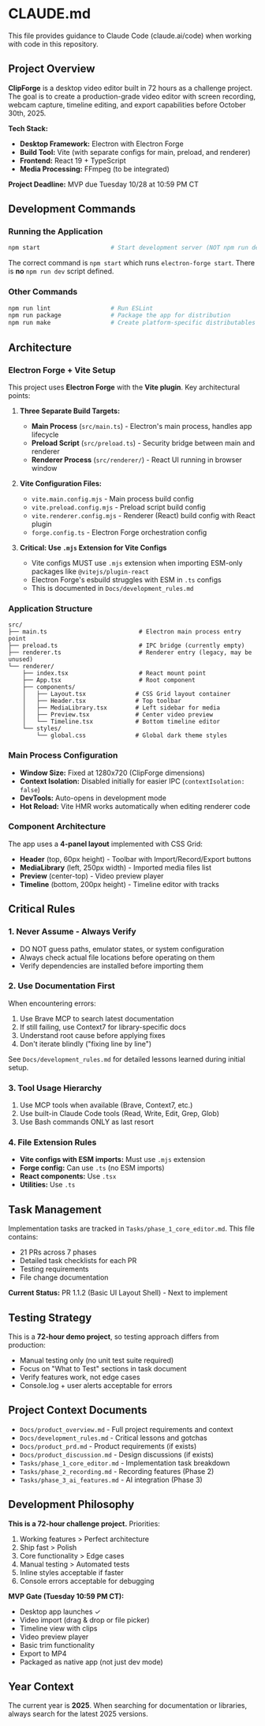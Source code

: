 # CLAUDE.md

This file provides guidance to Claude Code (claude.ai/code) when working with code in this repository.

## Project Overview

**ClipForge** is a desktop video editor built in 72 hours as a challenge project. The goal is to create a production-grade video editor with screen recording, webcam capture, timeline editing, and export capabilities before October 30th, 2025.

**Tech Stack:**
- **Desktop Framework:** Electron with Electron Forge
- **Build Tool:** Vite (with separate configs for main, preload, and renderer)
- **Frontend:** React 19 + TypeScript
- **Media Processing:** FFmpeg (to be integrated)

**Project Deadline:** MVP due Tuesday 10/28 at 10:59 PM CT

## Development Commands

### Running the Application
```bash
npm start                    # Start development server (NOT npm run dev)
```

The correct command is `npm start` which runs `electron-forge start`. There is **no** `npm run dev` script defined.

### Other Commands
```bash
npm run lint                 # Run ESLint
npm run package              # Package the app for distribution
npm run make                 # Create platform-specific distributables
```

## Architecture

### Electron Forge + Vite Setup

This project uses **Electron Forge** with the **Vite plugin**. Key architectural points:

1. **Three Separate Build Targets:**
   - **Main Process** (`src/main.ts`) - Electron's main process, handles app lifecycle
   - **Preload Script** (`src/preload.ts`) - Security bridge between main and renderer
   - **Renderer Process** (`src/renderer/`) - React UI running in browser window

2. **Vite Configuration Files:**
   - `vite.main.config.mjs` - Main process build config
   - `vite.preload.config.mjs` - Preload script build config
   - `vite.renderer.config.mjs` - Renderer (React) build config with React plugin
   - `forge.config.ts` - Electron Forge orchestration config

3. **Critical: Use `.mjs` Extension for Vite Configs**
   - Vite configs MUST use `.mjs` extension when importing ESM-only packages like `@vitejs/plugin-react`
   - Electron Forge's esbuild struggles with ESM in `.ts` configs
   - This is documented in `Docs/development_rules.md`

### Application Structure

```
src/
├── main.ts                          # Electron main process entry point
├── preload.ts                       # IPC bridge (currently empty)
├── renderer.ts                      # Renderer entry (legacy, may be unused)
└── renderer/
    ├── index.tsx                    # React mount point
    ├── App.tsx                      # Root component
    ├── components/
    │   ├── Layout.tsx              # CSS Grid layout container
    │   ├── Header.tsx              # Top toolbar
    │   ├── MediaLibrary.tsx        # Left sidebar for media
    │   ├── Preview.tsx             # Center video preview
    │   └── Timeline.tsx            # Bottom timeline editor
    └── styles/
        └── global.css              # Global dark theme styles
```

### Main Process Configuration

- **Window Size:** Fixed at 1280x720 (ClipForge dimensions)
- **Context Isolation:** Disabled initially for easier IPC (`contextIsolation: false`)
- **DevTools:** Auto-opens in development mode
- **Hot Reload:** Vite HMR works automatically when editing renderer code

### Component Architecture

The app uses a **4-panel layout** implemented with CSS Grid:
- **Header** (top, 60px height) - Toolbar with Import/Record/Export buttons
- **MediaLibrary** (left, 250px width) - Imported media files list
- **Preview** (center-top) - Video preview player
- **Timeline** (bottom, 200px height) - Timeline editor with tracks

## Critical Rules

### 1. Never Assume - Always Verify
- DO NOT guess paths, emulator states, or system configuration
- Always check actual file locations before operating on them
- Verify dependencies are installed before importing them

### 2. Use Documentation First
When encountering errors:
1. Use Brave MCP to search latest documentation
2. If still failing, use Context7 for library-specific docs
3. Understand root cause before applying fixes
4. Don't iterate blindly ("fixing line by line")

See `Docs/development_rules.md` for detailed lessons learned during initial setup.

### 3. Tool Usage Hierarchy
1. Use MCP tools when available (Brave, Context7, etc.)
2. Use built-in Claude Code tools (Read, Write, Edit, Grep, Glob)
3. Use Bash commands ONLY as last resort

### 4. File Extension Rules
- **Vite configs with ESM imports:** Must use `.mjs` extension
- **Forge config:** Can use `.ts` (no ESM imports)
- **React components:** Use `.tsx`
- **Utilities:** Use `.ts`

## Task Management

Implementation tasks are tracked in `Tasks/phase_1_core_editor.md`. This file contains:
- 21 PRs across 7 phases
- Detailed task checklists for each PR
- Testing requirements
- File change documentation

**Current Status:** PR 1.1.2 (Basic UI Layout Shell) - Next to implement

## Testing Strategy

This is a **72-hour demo project**, so testing approach differs from production:
- Manual testing only (no unit test suite required)
- Focus on "What to Test" sections in task document
- Verify features work, not edge cases
- Console.log + user alerts acceptable for errors

## Project Context Documents

- `Docs/product_overview.md` - Full project requirements and context
- `Docs/development_rules.md` - Critical lessons and gotchas
- `Docs/product_prd.md` - Product requirements (if exists)
- `Docs/product_discussion.md` - Design discussions (if exists)
- `Tasks/phase_1_core_editor.md` - Implementation task breakdown
- `Tasks/phase_2_recording.md` - Recording features (Phase 2)
- `Tasks/phase_3_ai_features.md` - AI integration (Phase 3)

## Development Philosophy

**This is a 72-hour challenge project.** Priorities:
1. Working features > Perfect architecture
2. Ship fast > Polish
3. Core functionality > Edge cases
4. Manual testing > Automated tests
5. Inline styles acceptable if faster
6. Console errors acceptable for debugging

**MVP Gate (Tuesday 10:59 PM CT):**
- Desktop app launches ✓
- Video import (drag & drop or file picker)
- Timeline view with clips
- Video preview player
- Basic trim functionality
- Export to MP4
- Packaged as native app (not just dev mode)

## Year Context

The current year is **2025**. When searching for documentation or libraries, always search for the latest 2025 versions.
